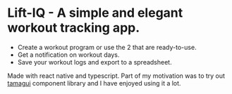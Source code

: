 # Lift-IQ - A simple and elegant workout tracking app.

* Create a workout program or use the 2 that are ready-to-use.
* Get a notification on workout days.
* Save your workout logs and export to a spreadsheet.

Made with react native and typescript. Part of my motivation was to try out [tamagui](tamagui.dev) component library and I have enjoyed using it a lot.
